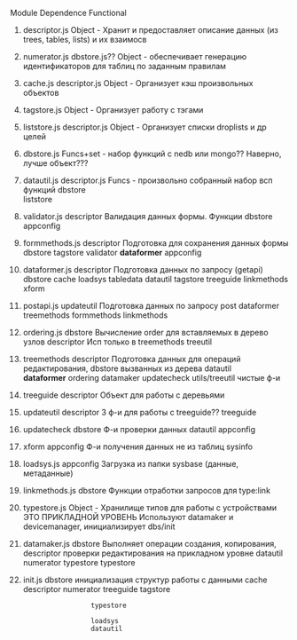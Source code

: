 

Module                   Dependence            Functional

1. descriptor.js                                Object - Хранит и предоставляет описание данных
                                                (из trees, tables, lists) и их взаимосв

2. numerator.js           dbstore.js??          Object -  обеспечивает генерацию идентификаторов 
                                               для таблиц по заданным правилам

3. cache.js               descriptor.js         Object - Организует кэш произвольных объектов

4. tagstore.js                                  Object - Организует работу с тэгами


5. liststore.js           descriptor.js         Object - Организует списки droplists и др целей

6. dbstore.js                                   Funcs+set - набор функций с nedb или mongo??
                                               Наверно, лучше объект???

7. datautil.js           descriptor.js          Funcs - произвольно собранный набор всп функций 
                        dbstore                
                        liststore

8. validator.js         descriptor             Валидация данных формы. Функции
                        dbstore
                        appconfig

9. formmethods.js       descriptor              Подготовка для сохранения данных формы
                        dbstore
                        tagstore
                        validator
                        **dataformer**
                        appconfig

10. dataformer.js       descriptor              Подготовка данных по запросу
    (getapi)            dbstore
                        cache
                        loadsys
                        tabledata
                        datautil
                        tagstore
                        treeguide
                        linkmethods
                        xform

11. postapi.js         updateutil             Подготовка данных по запросу post
                       dataformer
                       treemethods
                       formmethods
                       linkmethods
                       


12. ordering.js         dbstore               Вычисление order для вставляемых в дерево узлов
                        descriptor            Исп только в treemethods
                        treeutil

13. treemethods         descriptor            Подготовка данных для операций редактирования, 
                        dbstore               вызванных из дерева
                        datautil                 
                        **dataformer**
                        ordering
                        datamaker
                        updatecheck
                        utils/treeutil        чистые ф-и

14. treeguide            descriptor            Объект для работы с деревьями

15. updateutil           descriptor            3 ф-и для работы с treeguide??
                         treeguide


16. updatecheck          dbstore             Ф-и проверки данных
                         datautil
                         appconfig

17. xform                appconfig             Ф-и получения данных не из таблиц
                         sysinfo


18.  loadsys.js          appconfig            Загрузка из папки sysbase (данные, метаданные)  


19. linkmethods.js        dbstore                Функции отработки запросов для type:link


20. typestore.js                              Object - Хранилище типов для работы с устройствами
                                               ЭТО ПРИКЛАДНОЙ УРОВЕНЬ  Используют datamaker и devicemanager, инициализирует dbs/init

21. datamaker.js           dbstore              Выполняет операции создания, копирования, 
                         descriptor           проверки редактирования на прикладном уровне
                         datautil
                         numerator
                         typestore
                         typestore

22. init.js              dbstore                инициализация структур работы с данными
                         cache
                         descriptor
                         numerator
                         treeguide
                         tagstore

                         typestore

                         loadsys
                         datautil

                        

